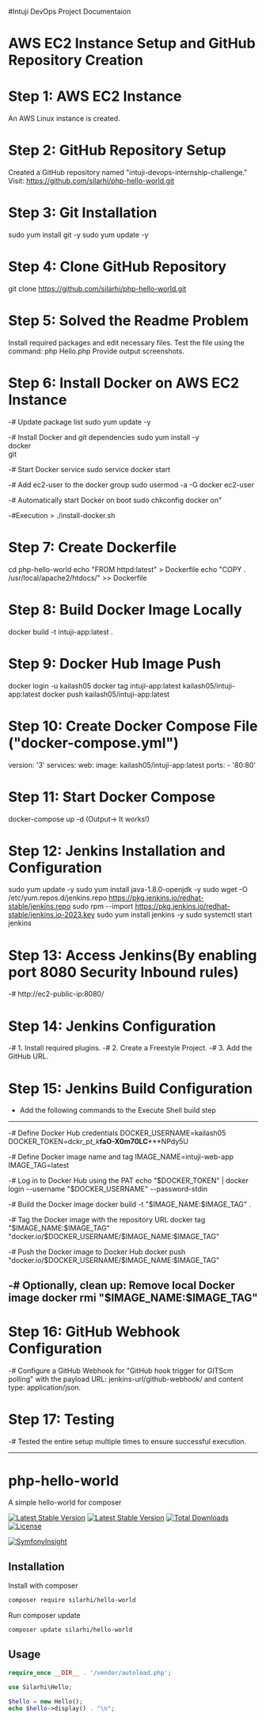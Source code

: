 #Intuji DevOps Project Documentaion

# AWS EC2 Instance Setup and GitHub Repository Creation

# Step 1: AWS EC2 Instance
An AWS Linux instance is created.

# Step 2: GitHub Repository Setup
Created a GitHub repository named "intuji-devops-internship-challenge."
 Visit: https://github.com/silarhi/php-hello-world.git

# Step 3: Git Installation
sudo yum install git -y
sudo yum update -y

# Step 4: Clone GitHub Repository
git clone https://github.com/silarhi/php-hello-world.git

# Step 5: Solved the Readme Problem
Install required packages and edit necessary files.
Test the file using the command: php Hello.php
Provide output screenshots.

# Step 6: Install Docker on AWS EC2 Instance

-# Update package list
sudo yum update -y

-# Install Docker and git dependencies
sudo yum install -y \
    docker \
    git

-# Start Docker service
sudo service docker start

-# Add ec2-user to the docker group
sudo usermod -a -G docker ec2-user

-# Automatically start Docker on boot
sudo chkconfig docker on"

-#Execution > ./install-docker.sh

# Step 7: Create Dockerfile
cd php-hello-world
echo "FROM httpd:latest" > Dockerfile
echo "COPY . /usr/local/apache2/htdocs/" >> Dockerfile

# Step 8: Build Docker Image Locally
docker build -t intuji-app:latest .

# Step 9: Docker Hub Image Push
docker login -u kailash05
docker tag intuji-app:latest kailash05/intuji-app:latest
docker push kailash05/intuji-app:latest

# Step 10: Create Docker Compose File ("docker-compose.yml")
version: '3'
services:
  web:
    image: kailash05/intuji-app:latest
    ports:
      - '80:80'

# Step 11: Start Docker Compose
docker-compose up -d (Output-> It works!)

# Step 12: Jenkins Installation and Configuration
sudo yum update -y
sudo yum install java-1.8.0-openjdk -y
sudo wget -O /etc/yum.repos.d/jenkins.repo https://pkg.jenkins.io/redhat-stable/jenkins.repo
sudo rpm --import https://pkg.jenkins.io/redhat-stable/jenkins.io-2023.key
sudo yum install jenkins -y
sudo systemctl start jenkins

# Step 13: Access Jenkins(By enabling port 8080 Security Inbound rules)
-# http://ec2-public-ip:8080/

# Step 14: Jenkins Configuration
-# 1. Install required plugins.
-# 2. Create a Freestyle Project.
-# 3. Add the GitHub URL.

# Step 15: Jenkins Build Configuration
- Add the following commands to the Execute Shell build step
-----------------------------------------------------------
-# Define Docker Hub credentials
DOCKER_USERNAME=kailash05
DOCKER_TOKEN=dckr_p*t_k***faO-X0m70LC*****NPdy5U

-# Define Docker image name and tag
IMAGE_NAME=intuji-web-app
IMAGE_TAG=latest

-# Log in to Docker Hub using the PAT
echo \"\$DOCKER_TOKEN\" | docker login --username \"\$DOCKER_USERNAME\" --password-stdin

-# Build the Docker image
docker build -t \"\$IMAGE_NAME:\$IMAGE_TAG\" .

-# Tag the Docker image with the repository URL
docker tag \"\$IMAGE_NAME:\$IMAGE_TAG\" \"docker.io/\$DOCKER_USERNAME/\$IMAGE_NAME:\$IMAGE_TAG\"

-# Push the Docker image to Docker Hub
docker push \"docker.io/\$DOCKER_USERNAME/\$IMAGE_NAME:\$IMAGE_TAG\"

-# Optionally, clean up: Remove local Docker image
docker rmi \"\$IMAGE_NAME:\$IMAGE_TAG\"
-----------------------------------------------------------------

# Step 16: GitHub Webhook Configuration
-# Configure a GitHub Webhook for "GitHub hook trigger for GITScm polling" with the payload URL: jenkins-url/github-webhook/ and content type: application/json.

# Step 17: Testing
-# Tested the entire setup multiple times to ensure successful execution.

--------------------------------------------------------------------------------------------------

# php-hello-world
A simple hello-world for composer

 [![Latest Stable Version](https://github.com/silarhi/php-hello-world/workflows/Tests/badge.svg)](https://github.com/silarhi/php-hello-world/workflows/Tests/badge.svg)
 [![Latest Stable Version](https://poser.pugx.org/silarhi/hello-world/v/stable)](https://packagist.org/packages/silarhi/hello-world)
[![Total Downloads](https://poser.pugx.org/silarhi/hello-world/downloads)](https://packagist.org/packages/silarhi/hello-world)
[![License](https://poser.pugx.org/silarhi/hello-world/license)](https://packagist.org/packages/silarhi/hello-world)


[![SymfonyInsight](https://insight.symfony.com/projects/5d582202-1186-4ce7-82c7-c4d3a2c11807/big.svg)](https://insight.symfony.com/projects/5d582202-1186-4ce7-82c7-c4d3a2c11807)

Installation
------------

Install with composer
``` bash
composer require silarhi/hello-world
```

Run composer update
``` bash
composer update silarhi/hello-world
```

Usage
-----

``` php
require_once __DIR__ . '/vendor/autoload.php';

use Silarhi\Hello;

$hello = new Hello();
echo $hello->display() . "\n";
```

